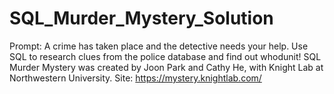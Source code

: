 # SQL_Murder_Mystery_Solution
Prompt: A crime has taken place and the detective needs your help. Use SQL to research clues from the police database and find out whodunit! SQL Murder Mystery was created by Joon Park and Cathy He, with Knight Lab at Northwestern University. Site: https://mystery.knightlab.com/

